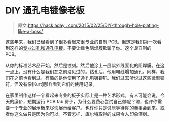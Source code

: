 # DIY 通孔电镀像老板

> 原文:[https://hack aday . com/2015/02/25/DIY-through-hole-plating-like-a-boss/](https://hackaday.com/2015/02/25/diy-through-hole-plating-like-a-boss/)

这些年来，我们已经看到了很多看起来很专业的自制 PCB。但这是我们第一次看到这样的[专业过孔和通孔电镀](http://kavionic.com/blog/Making_PCB)。不要让绿色阻焊膜欺骗了你。这个*是*自制的 PCB。

从你的标准艺术品开始，然后是蚀刻。然后他涂上一层紫外线固化的阻焊膜。在这一点上，没有什么是我们[在](http://hackaday.com/2014/07/15/diy-circuit-boards-look-professional/)之前没见过的。钻孔后，他用电线增加通孔。同样，我们[在](http://hackaday.com/2013/02/19/via-press-crushes-copper-to-make-a-mechanical-connection/)之前也看到过。有趣的是他使用了通孔电镀铆钉。我们过去听说过这些微型铆钉，但没有像[Kurt]那样看到它们的使用记录。

在家里制作这样一个看起来专业的板子实际上是一种艺术形式。有人可能会说，今天的廉价，短期运行 PCB fab 房子，为什么要费心尝试自己做呢？嗯，也许你需要一个专业的展示板来尽快展示给客户。也许你只是讨厌等待你的董事会到来。或者你这么做只是因为你可以。不管怎样，库尔特取得的成果令人印象深刻。